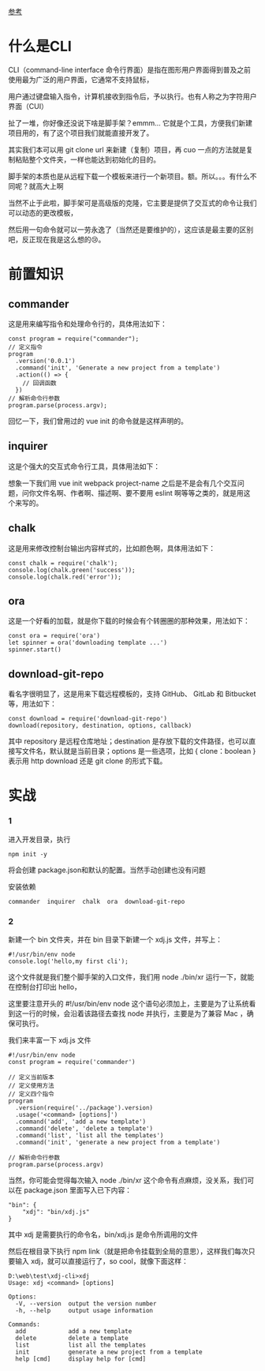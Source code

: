 [参考](https://juejin.im/post/5c94fef7f265da60fd0c15e8)

 # 什么是CLI
CLI（command-line interface 命令行界面）是指在图形用户界面得到普及之前使用最为广泛的用户界面，它通常不支持鼠标，

用户通过键盘输入指令，计算机接收到指令后，予以执行。也有人称之为字符用户界面（CUI）

扯了一堆，你好像还没说下啥是脚手架？emmm... 它就是个工具，方便我们新建项目用的，有了这个项目我们就能直接开发了。

其实我们本可以用 git clone url 来新建（复制）项目，再 cuo 一点的方法就是复制粘贴整个文件夹，一样也能达到初始化的目的。

脚手架的本质也是从远程下载一个模板来进行一个新项目。额。所以。。。有什么不同呢？就高大上啊

当然不止于此啦，脚手架可是高级版的克隆，它主要是提供了交互式的命令让我们可以动态的更改模板，

然后用一句命令就可以一劳永逸了（当然还是要维护的），这应该是最主要的区别吧，反正现在我是这么想的😢。


# 前置知识


## commander

这是用来编写指令和处理命令行的，具体用法如下：
```
const program = require("commander");
// 定义指令
program
  .version('0.0.1')
  .command('init', 'Generate a new project from a template')
  .action(() => {
    // 回调函数
  })
// 解析命令行参数
program.parse(process.argv);

```

回忆一下，我们曾用过的 vue init 的命令就是这样声明的。


## inquirer

这是个强大的交互式命令行工具，具体用法如下：

想象一下我们用 vue init webpack project-name 之后是不是会有几个交互问题，问你文件名啊、作者啊、描述啊、要不要用 eslint 啊等等之类的，就是用这个来写的。



## chalk

这是用来修改控制台输出内容样式的，比如颜色啊，具体用法如下：
```
const chalk = require('chalk');
console.log(chalk.green('success'));
console.log(chalk.red('error'));
```


## ora

这是一个好看的加载，就是你下载的时候会有个转圈圈的那种效果，用法如下：
```
const ora = require('ora')
let spinner = ora('downloading template ...')
spinner.start()
```


## download-git-repo

看名字很明显了，这是用来下载远程模板的，支持 GitHub、 GitLab 和 Bitbucket 等，用法如下：

```
const download = require('download-git-repo')
download(repository, destination, options, callback)
```

其中 repository 是远程仓库地址；destination 是存放下载的文件路径，也可以直接写文件名，默认就是当前目录；options 是一些选项，比如 { clone：boolean } 表示用 http download 还是 git clone 的形式下载。




# 实战


### 1


进入开发目录，执行
```
npm init -y
```
将会创建 package.json和默认的配置。当然手动创建也没有问题

安装依赖
```
commander  inquirer  chalk  ora  download-git-repo
```


### 2

新建一个 bin 文件夹，并在 bin 目录下新建一个 xdj.js 文件，并写上：
```
#!/usr/bin/env node
console.log('hello,my first cli');
```

这个文件就是我们整个脚手架的入口文件，我们用 node ./bin/xr 运行一下，就能在控制台打印出 hello，

这里要注意开头的 #!/usr/bin/env node 这个语句必须加上，主要是为了让系统看到这一行的时候，会沿着该路径去查找 node 并执行，主要是为了兼容 Mac ，确保可执行。

我们来丰富一下 xdj.js 文件

```
#!/usr/bin/env node
const program = require('commander')

// 定义当前版本
// 定义使用方法
// 定义四个指令
program
  .version(require('../package').version)
  .usage('<command> [options]')
  .command('add', 'add a new template')
  .command('delete', 'delete a template')
  .command('list', 'list all the templates')
  .command('init', 'generate a new project from a template')
  
// 解析命令行参数
program.parse(process.argv)

```


当然，你可能会觉得每次输入 node ./bin/xr 这个命令有点麻烦，没关系，我们可以在 package.json 里面写入已下内容：

```
"bin": {
    "xdj": "bin/xdj.js"
}
```
其中 xdj 是需要执行的命令名，bin/xdj.js 是命令所调用的文件


然后在根目录下执行 npm link（就是把命令挂载到全局的意思），这样我们每次只要输入 xdj，就可以直接运行了，so cool，就像下面这样：
```
D:\web\test\xdj-cli>xdj
Usage: xdj <command> [options]

Options:
  -V, --version  output the version number
  -h, --help     output usage information

Commands:
  add            add a new template
  delete         delete a template
  list           list all the templates
  init           generate a new project from a template
  help [cmd]     display help for [cmd]
```

